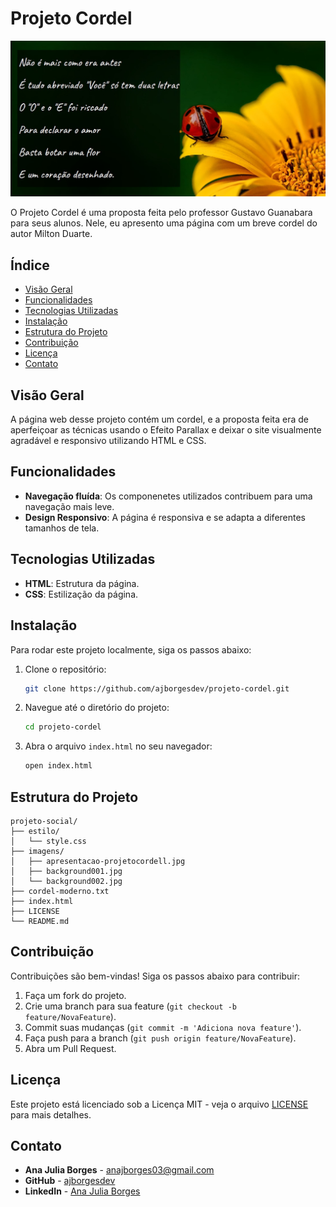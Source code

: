 # Projeto Cordel

![Imagem da Tela Inicial](./imagens/apresentacao-projetocordel.jpg)

O Projeto Cordel é uma proposta feita pelo professor Gustavo Guanabara para seus alunos. Nele, eu apresento uma página com um breve cordel do autor Milton Duarte.

## Índice

- [Visão Geral](#visão-geral)
- [Funcionalidades](#funcionalidades)
- [Tecnologias Utilizadas](#tecnologias-utilizadas)
- [Instalação](#instalação)
- [Estrutura do Projeto](#estrutura-do-projeto)
- [Contribuição](#contribuição)
- [Licença](#licença)
- [Contato](#contato)

## Visão Geral

A página web desse projeto contém um cordel, e a proposta feita era de aperfeiçoar as técnicas usando o Efeito Parallax e deixar o site visualmente agradável e responsivo utilizando HTML e CSS.
 
## Funcionalidades

- **Navegação fluída**: Os componenetes utilizados contribuem para uma navegação mais leve.
- **Design Responsivo**: A página é responsiva e se adapta a diferentes tamanhos de tela.

## Tecnologias Utilizadas

- **HTML**: Estrutura da página.
- **CSS**: Estilização da página.

## Instalação

Para rodar este projeto localmente, siga os passos abaixo:

1. Clone o repositório:
   ```bash
   git clone https://github.com/ajborgesdev/projeto-cordel.git
   ```
2. Navegue até o diretório do projeto:
   ```bash
   cd projeto-cordel
   ```
3. Abra o arquivo `index.html` no seu navegador:
   ```bash
   open index.html
   ```

## Estrutura do Projeto

```
projeto-social/
├── estilo/
│   └── style.css
├── imagens/
│   ├── apresentacao-projetocordell.jpg
│   ├── background001.jpg
│   └── background002.jpg
├── cordel-moderno.txt
├── index.html
├── LICENSE
└── README.md
```

## Contribuição

Contribuições são bem-vindas! Siga os passos abaixo para contribuir:

1. Faça um fork do projeto.
2. Crie uma branch para sua feature (`git checkout -b feature/NovaFeature`).
3. Commit suas mudanças (`git commit -m 'Adiciona nova feature'`).
4. Faça push para a branch (`git push origin feature/NovaFeature`).
5. Abra um Pull Request.

## Licença

Este projeto está licenciado sob a Licença MIT - veja o arquivo [LICENSE](LICENSE) para mais detalhes.

## Contato

- **Ana Julia Borges** - [anajborges03@gmail.com](mailto:anajborges03@gmail.com)
- **GitHub** - [ajborgesdev](https://github.com/ajborgesdev)
- **LinkedIn** - [Ana Julia Borges](https://www.linkedin.com/in/ajborgesdev/)